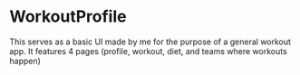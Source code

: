 # WorkoutProfile
This serves as a basic UI made by me for the purpose of a general workout app. It features 4 pages (profile, workout, diet, and teams where workouts happen)
